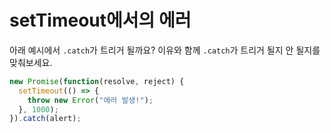 # setTimeout에서의 에러

아래 예시에서 `.catch`가 트리거 될까요? 이유와 함께 `.catch`가 트리거 될지 안 될지를 맞춰보세요.

```js
new Promise(function(resolve, reject) {
  setTimeout(() => {
    throw new Error("에러 발생!");
  }, 1000);
}).catch(alert);
```
